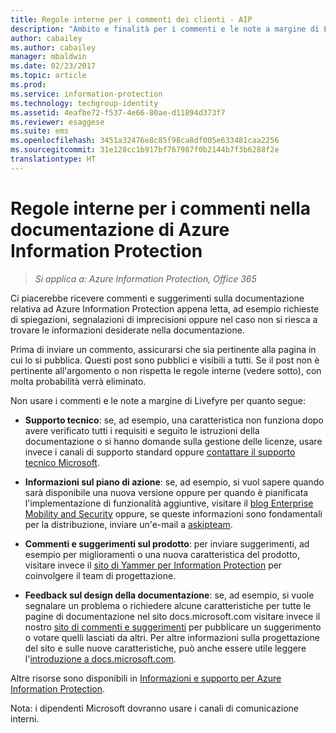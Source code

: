 ```yaml
---
title: Regole interne per i commenti dei clienti - AIP
description: "Ambito e finalità per i commenti e le note a margine di Livefyre per la documentazione di Azure Information Protection."
author: cabailey
ms.author: cabailey
manager: mbaldwin
ms.date: 02/23/2017
ms.topic: article
ms.prod: 
ms.service: information-protection
ms.technology: techgroup-identity
ms.assetid: 4eafbe72-f537-4e66-80ae-d11894d373f7
ms.reviewer: esaggese
ms.suite: ems
ms.openlocfilehash: 3451a32476e8c85f98ca8df005e633481caa2256
ms.sourcegitcommit: 31e128cc1b917bf767987f0b2144b7f3b6288f2e
translationtype: HT
---
```

# <a name="house-rules-for-comments-on-the-azure-information-protection-documentation"></a>Regole interne per i commenti nella documentazione di Azure Information Protection

>*Si applica a: Azure Information Protection, Office 365*

Ci piacerebbe ricevere commenti e suggerimenti sulla documentazione relativa ad Azure Information Protection appena letta, ad esempio richieste di spiegazioni, segnalazioni di imprecisioni oppure nel caso non si riesca a trovare le informazioni desiderate nella documentazione. 

Prima di inviare un commento, assicurarsi che sia pertinente alla pagina in cui lo si pubblica. Questi post sono pubblici e visibili a tutti. Se il post non è pertinente all'argomento o non rispetta le regole interne (vedere sotto), con molta probabilità verrà eliminato.
 
Non usare i commenti e le note a margine di Livefyre per quanto segue:
 
- **Supporto tecnico**: se, ad esempio, una caratteristica non funziona dopo avere verificato tutti i requisiti e seguito le istruzioni della documentazione o si hanno domande sulla gestione delle licenze, usare invece i canali di supporto standard oppure [contattare il supporto tecnico Microsoft](./get-started/information-support.md#to-contact-microsoft-support).

- **Informazioni sul piano di azione**: se, ad esempio, si vuol sapere quando sarà disponibile una nuova versione oppure per quando è pianificata l'implementazione di funzionalità aggiuntive, visitare il [blog Enterprise Mobility and Security](https://blogs.technet.microsoft.com/enterprisemobility/?product=azure-information-protection,azure-rights-management-services) oppure, se queste informazioni sono fondamentali per la distribuzione, inviare un'e-mail a [askipteam](mailto:%20askipteam@microsoft.com).

- **Commenti e suggerimenti sul prodotto**: per inviare suggerimenti, ad esempio per miglioramenti o una nuova caratteristica del prodotto, visitare invece il [sito di Yammer per Information Protection](https://www.yammer.com/AskIPTeam) per coinvolgere il team di progettazione.

- **Feedback sul design della documentazione**: se, ad esempio, si vuole segnalare un problema o richiedere alcune caratteristiche per tutte le pagine di documentazione nel sito docs.microsoft.com visitare invece il nostro [sito di commenti e suggerimenti](https://msdocs.uservoice.com/forums/364242-general-site-feedback) per pubblicare un suggerimento o votare quelli lasciati da altri. Per altre informazioni sulla progettazione del sito e sulle nuove caratteristiche, può anche essere utile leggere l'[introduzione a docs.microsoft.com](/teamblog/introducing-docs-microsoft-com/).

Altre risorse sono disponibili in [Informazioni e supporto per Azure Information Protection](./get-started/information-support.md). 

Nota: i dipendenti Microsoft dovranno usare i canali di comunicazione interni.

